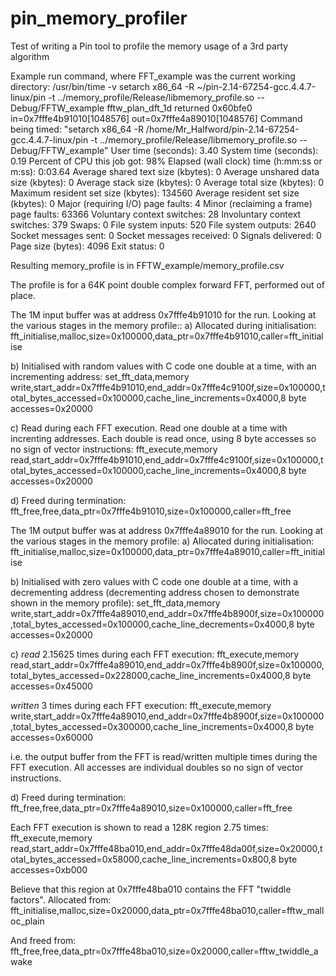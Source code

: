 pin_memory_profiler
===================

Test of writing a Pin tool to profile the memory usage of a 3rd party algorithm

Example run command, where FFT_example was the current working directory:
/usr/bin/time -v setarch x86_64 -R ~/pin-2.14-67254-gcc.4.4.7-linux/pin -t ../memory_profile/Release/libmemory_profile.so -- Debug/FFTW_example
fftw_plan_dft_1d returned 0x60bfe0
in=0x7fffe4b91010[1048576] out=0x7fffe4a89010[1048576]
	Command being timed: "setarch x86_64 -R /home/Mr_Halfword/pin-2.14-67254-gcc.4.4.7-linux/pin -t ../memory_profile/Release/libmemory_profile.so -- Debug/FFTW_example"
	User time (seconds): 3.40
	System time (seconds): 0.19
	Percent of CPU this job got: 98%
	Elapsed (wall clock) time (h:mm:ss or m:ss): 0:03.64
	Average shared text size (kbytes): 0
	Average unshared data size (kbytes): 0
	Average stack size (kbytes): 0
	Average total size (kbytes): 0
	Maximum resident set size (kbytes): 134560
	Average resident set size (kbytes): 0
	Major (requiring I/O) page faults: 4
	Minor (reclaiming a frame) page faults: 63366
	Voluntary context switches: 28
	Involuntary context switches: 379
	Swaps: 0
	File system inputs: 520
	File system outputs: 2640
	Socket messages sent: 0
	Socket messages received: 0
	Signals delivered: 0
	Page size (bytes): 4096
	Exit status: 0

Resulting memory_profile is in FFTW_example/memory_profile.csv 

The profile is for a 64K point double complex forward FFT, performed out of place.

The 1M input buffer was at address 0x7fffe4b91010 for the run. Looking at the various stages in the memory profile::
a) Allocated during initialisation:
fft_initialise,malloc,size=0x100000,data_ptr=0x7fffe4b91010,caller=fft_initialise

b) Initialised with random values with C code one double at a time, with an incrementing address:
set_fft_data,memory write,start_addr=0x7fffe4b91010,end_addr=0x7fffe4c9100f,size=0x100000,total_bytes_accessed=0x100000,cache_line_increments=0x4000,8 byte accesses=0x20000

c) Read during each FFT execution. Read one double at a time with increnting addresses. Each double is read once, using 8 byte accesses so no sign of vector instructions:
fft_execute,memory read,start_addr=0x7fffe4b91010,end_addr=0x7fffe4c9100f,size=0x100000,total_bytes_accessed=0x100000,cache_line_increments=0x4000,8 byte accesses=0x20000

d) Freed during termination:
fft_free,free,data_ptr=0x7fffe4b91010,size=0x100000,caller=fft_free


The 1M output buffer was at address 0x7fffe4a89010 for the run. Looking at the various stages in the memory profile:
a) Allocated during initialisation:
fft_initialise,malloc,size=0x100000,data_ptr=0x7fffe4a89010,caller=fft_initialise

b) Initialised with zero values with C code one double at a time, with a decrementing address (decrementing address chosen to demonstrate shown in the memory profile):
set_fft_data,memory write,start_addr=0x7fffe4a89010,end_addr=0x7fffe4b8900f,size=0x100000,total_bytes_accessed=0x100000,cache_line_decrements=0x4000,8 byte accesses=0x20000

c) *read* 2.15625 times during each FFT execution:
fft_execute,memory read,start_addr=0x7fffe4a89010,end_addr=0x7fffe4b8900f,size=0x100000,total_bytes_accessed=0x228000,cache_line_increments=0x4000,8 byte accesses=0x45000

*written* 3 times during each FFT execution:
fft_execute,memory write,start_addr=0x7fffe4a89010,end_addr=0x7fffe4b8900f,size=0x100000,total_bytes_accessed=0x300000,cache_line_increments=0x4000,8 byte accesses=0x60000

i.e. the output buffer from the FFT is read/written multiple times during the FFT execution. All accesses are individual doubles so no sign of vector instructions.

d) Freed during termination:
fft_free,free,data_ptr=0x7fffe4a89010,size=0x100000,caller=fft_free



Each FFT execution is shown to read a 128K region 2.75 times:
fft_execute,memory read,start_addr=0x7fffe48ba010,end_addr=0x7fffe48da00f,size=0x20000,total_bytes_accessed=0x58000,cache_line_increments=0x800,8 byte accesses=0xb000

Believe that this region at 0x7fffe48ba010 contains the FFT "twiddle factors". Allocated from:
fft_initialise,malloc,size=0x20000,data_ptr=0x7fffe48ba010,caller=fftw_malloc_plain

And freed from:
fft_free,free,data_ptr=0x7fffe48ba010,size=0x20000,caller=fftw_twiddle_awake

